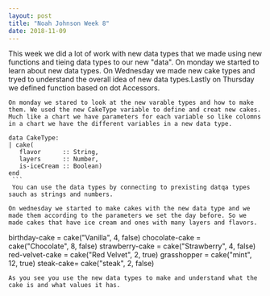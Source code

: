 ```yaml
---
layout: post
title: "Noah Johnson Week 8"
date: 2018-11-09
---
```


  This week we did a lot of work with new data types that we made using new functions and tieing data types to our new "data". On monday we started to learn about new data types. On Wednesday we made new cake types and tryed to understand the overall idea of new data types.Lastly on Thursday we defined function based on dot Accessors.
  
    On monday we stared to look at the new varable types and how to make them. We used the new CakeType variable to define and creat new cakes. Much like a chart we have parameters for each variable so like colomns in a chart we have the different variables in a new data type.
    
   ```
   data CakeType:
  | cake(
      flavor      :: String,
      layers      :: Number,
      is-iceCream :: Boolean)
end
    ```
    You can use the data types by connecting to prexisting datqa types sauch as strings and numbers. 
    
   On wednesday we started to make cakes with the new data type and we made them according to the parameters we set the day before. So we made cakes that have ice cream and ones with many layers and flavors.
   ```
birthday-cake = cake("Vanilla", 4, false)
chocolate-cake = cake("Chocolate", 8, false)
strawberry-cake = cake("Strawberry", 4, false)
red-velvet-cake = cake("Red Velvet", 2, true)
grasshopper = cake("mint", 12, true)
steak-cake= cake("steak", 2, false)
```
As you see you use the new data types to make and understand what the cake is and what values it has.
 
